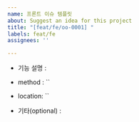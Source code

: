 ```yaml
---
name: 프론트 이슈 템플릿
about: Suggest an idea for this project
title: "[feat/fe/oo-0001] "
labels: feat/fe
assignees: ''

---
```


- 기능 설명 : 

- method : ``

- location: ``

- 기타(optional) :
